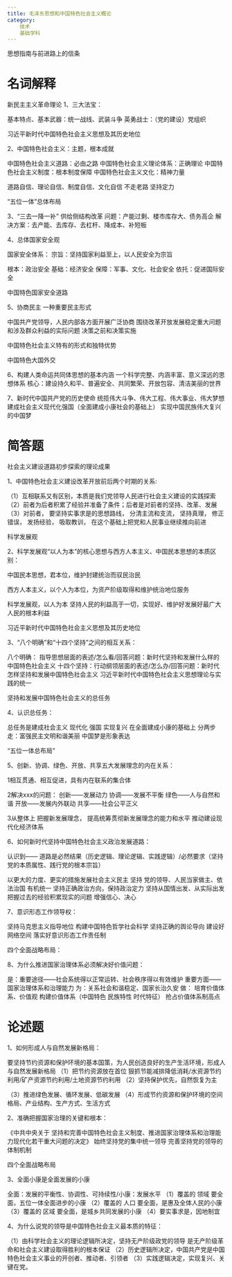 ```yaml
---
title: 毛泽东思想和中国特色社会主义概论
category: 
    技术
    基础学科
---
```


思想指南与前进路上的信条

<!--more-->
# 名词解释

新民主主义革命理论
1、三大法宝：

基本特点、基本武器：统一战线、武装斗争
英勇战士：（党的建设）党组织



习近平新时代中国特色社会主义思想及其历史地位

2、中国特色社会主义：主题，根本成就

中国特色社会主义道路：必由之路
中国特色社会主义理论体系：正确理论
中国特色社会主义制度：根本制度保障
中国特色社会主义文化：精神力量

道路自信、理论自信、制度自信、文化自信 
不走老路 坚持定力

“五位一体”总体布局

3、“三去一降一补”
供给侧结构改革
问题：产能过剩、楼市库存大、债务高企
解决方案：去产能、去库存、去杠杆、降成本、补短板

4、总体国家安全观

国家安全体系：
宗旨：坚持国家利益至上，以人民安全为宗旨


根本：政治安全
基础：经济安全
保障：军事、文化、社会安全
依托：促进国际安全

中国特色国家安全道路

5、协商民主
一种重要民主形式

中国共产党领导，人民内部各方面开展广泛协商
围绕改革开放发展稳定重大问题和涉及群众利益的实际问题
决策之前和决策实施

中国特色社会主义特有的形式和独特优势

中国特色大国外交

6、构建人类命运共同体思想的基本内涵
一个科学完整、内涵丰富、意义深远的思想体系
核心：建设持久和平、普遍安全、共同繁荣、开放包容、清洁美丽的世界

7、新时代中国共产党的历史使命
统揽伟大斗争、伟大工程、伟大事业、伟大梦想
建成社会主义现代化强国（全面建成小康社会的基础上）
实现中国民族伟大复兴的中国梦

# 简答题

社会主义建设道路初步探索的理论成果

1、中国特色社会主义建设改革开放前后两个时期的关系:

（1）互相联系又有区别，本质是我们党领导人民进行社会主义建设的实践探索
（2）前者为后者积累了经验并准备了条件；后者是对前者的坚持、改革、发展
（3）对前者，
要坚持实事求是的思想路线，
分清主流和支流，
坚持真理，
修正错误，
发扬经验，
吸取教训，
在这个基础上把党和人民事业继续推向前进

科学发展观

2、科学发展观“以人为本”的核心思想与西方人本主义、中国民本思想的本质区别：

中国民本思想，君本位，维护封建统治而驭民治民

西方人本主义，以个人为本位，为资产阶级取得和维护统治地位服务

科学发展观，以人为本 坚持人民的利益高于一切，实现好、维护好发展好最广大人民的根本利益

习近平新时代中国特色社会主义思想及其历史地位

3、“八个明确”和“十四个坚持”之间的相互关系：

八个明确： 指导思想层面的表述/怎么看/回答问题：新时代坚持和发展什么样的中国特色社会主义
十四个坚持：行动纲领层面的表述/怎么办/回答问题：新时代怎样坚持和发展中国特色社会主义
习近平新时代中国特色社会主义思想理论与实践的统一

坚持和发展中国特色社会主义的总任务

4、认识总任务：

总任务是建成社会主义 现代化 强国
实现复兴
在全面建成小康的基础上
分两步走：富强民主文明和谐美丽
中国梦是形象表达

“五位一体总布局”

5、创新、协调、绿色、开放、共享五大发展理念的内在关系：

1相互贯通、相互促进，具有内在联系的集合体

2解决xxx的问题：
创新——发展动力
协调——发展不平衡
绿色——人与自然和谐
开放——发展内外联动
共享——社会公平正义

3从整体上
把握新发展理念，
提高统筹贯彻新发展理念的能力和水平
推动建设现代化经济体系

6、如何新时代坚持中国特色社会主义政治发展道路：

认识到——
道路是必然结果（历史逻辑、理论逻辑、实践逻辑）/必然要求（坚持党的本质属性、践行党的根本宗旨）

以更大的力度、更实的措施发展社会主义民主
坚持 党的领导、人民当家做主、依法治国 有机统一
坚持正确政治方向，保持政治定力
坚持从国情出发、从实际出发
把握过去的经验积累现实的问题
增强信心、决心

7、意识形态工作领导权：

坚持马克思主义指导地位
构建中国特色哲学社会科学
坚持正确的舆论导向
建设好网络空间
落实好意识形态工作责任制

四个全面战略布局：

8、为什么推进国家治理体系必须解决好价值问题：

是：重要途径——社会系统得以正常运转、社会秩序得以有效维护
重要方面——国家治理体系和治理能力
为：关系社会和谐稳定、国家长治久安
做：
培育价值体系、价值观
构建价值体系（中国特色 民族特性 时代特征）
抢占价值体系制高点

# 论述题

1、如何形成人与自然发展新格局：

要坚持节约资源和保护环境的基本国策，为人民创造良好的生产生活环境，形成人与自然发展新格局
（1）把节约资源放在首位
狠抓节能减排降低消耗/水资源节约利用/矿产资源节约利用/土地资源节约利用
（2）坚持保护优先，自然恢复为主

（3）推进绿色发展、循环发展、低碳发展
（4）形成节约资源和保护环境的空间格局、产业结构、生产方式、生活方式

2、准确把握国家治理的关键和根本：

《中共中央关于
坚持和完善中国特色社会主义制度、推进国家治理体系和治理能力现代化若干重大问题的决定》
始终坚持党的集中统一领导
完善坚持党的领导的体制机制

四个全面战略布局

3、全面小康是全面发展的小康

全面：发展的平衡性、协调性、可持续性/小康：发展水平
（1）覆盖的 领域 要全面，五位一体全面进步的小康
（2）覆盖的 人口 要全面，是惠及全体人民的小康
（3）覆盖的 区域 要全面，是城乡共同发展的小康
（4）要实事求是，因地制宜

4、为什么说党的领导是中国特色社会主义最本质的特征：

（1）由科学社会主义的理论逻辑所决定，坚持无产阶级政党的领导
是无产阶级革命和社会主义建设取得胜利的根本保证
（2）历史逻辑所决定，中国共产党是中国特色社会主义事业的开创者、推动者、引领者
（3）实践逻辑决定，实现复兴、关键在党。

